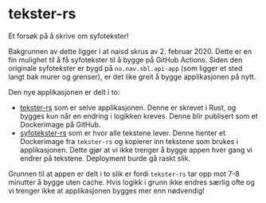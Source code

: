 # tekster-rs

Et forsøk på å skrive om syfotekster!

Bakgrunnen av dette ligger i at naisd skrus av 2. februar 2020. Dette er en fin mulighet til å få syfotekster til å
bygge på GitHub Actions. Siden den originale syfotekster er bygd på `no.nav.sbl.api-app` (som ligger et sted langt bak
murer og grenser), er det like greit å bygge applikasjonen på nytt.

Den nye applikasjonen er delt i to:
* [tekster-rs](https://github.com/navikt/tekster-rs) som er selve applikasjonen. Denne er skrevet i Rust, og bygges
kun når en endring i logikken kreves. Denne blir publisert som et Dockerimage på GitHub.
* [syfotekster-rs](https://github.com/navikt/syfotekster-rs) som er hvor alle tekstene lever. Denne henter et Dockerimage
fra `tekster-rs` og kopierer inn tekstene som brukes i applikasjonen. Dette gjør at vi ikke trenger å bygge appen hver
gang vi endrer på tekstene. Deployment burde gå raskt slik.

Grunnen til at appen er delt i to slik er fordi `tekster-rs` tar opp mot 7-8 minutter å bygge uten cache.
Hvis logikk i grunn ikke endres særlig ofte og vi trenger ikke at applikasjonen bygges mer enn nødvendig!
